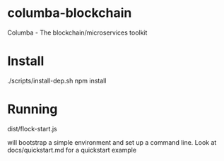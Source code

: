 # columba-blockchain
Columba - The blockchain/microservices toolkit

# Install


   ./scripts/install-dep.sh
   npm install

# Running

   dist/flock-start.js

   will bootstrap a simple environment and set up a command line.
   Look at docs/quickstart.md for a quickstart example

